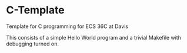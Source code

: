 # C-Template
Template for C programming for ECS 36C at Davis

This consists of a simple Hello World program and a trivial Makefile
with debugging turned on.
